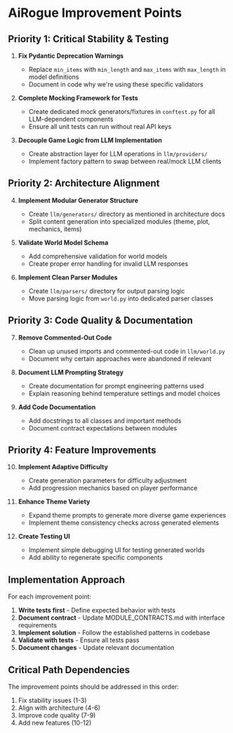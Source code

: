 # AiRogue Improvement Points

## Priority 1: Critical Stability & Testing

1. **Fix Pydantic Deprecation Warnings**
   - Replace `min_items` with `min_length` and `max_items` with `max_length` in model definitions
   - Document in code why we're using these specific validators

2. **Complete Mocking Framework for Tests**
   - Create dedicated mock generators/fixtures in `conftest.py` for all LLM-dependent components
   - Ensure all unit tests can run without real API keys

3. **Decouple Game Logic from LLM Implementation**
   - Create abstraction layer for LLM operations in `llm/providers/`
   - Implement factory pattern to swap between real/mock LLM clients

## Priority 2: Architecture Alignment

4. **Implement Modular Generator Structure**
   - Create `llm/generators/` directory as mentioned in architecture docs
   - Split content generation into specialized modules (theme, plot, mechanics, items)

5. **Validate World Model Schema**
   - Add comprehensive validation for world models
   - Create proper error handling for invalid LLM responses

6. **Implement Clean Parser Modules**
   - Create `llm/parsers/` directory for output parsing logic
   - Move parsing logic from `world.py` into dedicated parser classes

## Priority 3: Code Quality & Documentation

7. **Remove Commented-Out Code**
   - Clean up unused imports and commented-out code in `llm/world.py`
   - Document why certain approaches were abandoned if relevant

8. **Document LLM Prompting Strategy**
   - Create documentation for prompt engineering patterns used
   - Explain reasoning behind temperature settings and model choices

9. **Add Code Documentation**
   - Add docstrings to all classes and important methods
   - Document contract expectations between modules

## Priority 4: Feature Improvements

10. **Implement Adaptive Difficulty**
    - Create generation parameters for difficulty adjustment
    - Add progression mechanics based on player performance

11. **Enhance Theme Variety**
    - Expand theme prompts to generate more diverse game experiences
    - Implement theme consistency checks across generated elements

12. **Create Testing UI**
    - Implement simple debugging UI for testing generated worlds
    - Add ability to regenerate specific components

## Implementation Approach

For each improvement point:

1. **Write tests first** - Define expected behavior with tests
2. **Document contract** - Update MODULE_CONTRACTS.md with interface requirements
3. **Implement solution** - Follow the established patterns in codebase
4. **Validate with tests** - Ensure all tests pass
5. **Document changes** - Update relevant documentation

## Critical Path Dependencies

The improvement points should be addressed in this order:
1. Fix stability issues (1-3)
2. Align with architecture (4-6)
3. Improve code quality (7-9)
4. Add new features (10-12)
